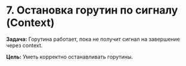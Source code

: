 # 7. Остановка горутин по сигналу (Context)

**Задача:** Горутина работает, пока не получит сигнал на завершение через context.

**Цель:** Уметь корректно останавливать горутины.
